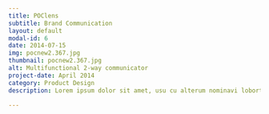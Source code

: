 ```yaml
---
title: POClens
subtitle: Brand Communication
layout: default
modal-id: 6
date: 2014-07-15
img: pocnew2.367.jpg
thumbnail: pocnew2.367.jpg
alt: Multifunctional 2-way communicator
project-date: April 2014
category: Product Design
description: Lorem ipsum dolor sit amet, usu cu alterum nominavi lobortis. At duo novum diceret. Tantas apeirian vix et, usu sanctus postulant inciderint ut, populo diceret necessitatibus in vim. Cu eum dicam feugiat noluisse.

---
```

